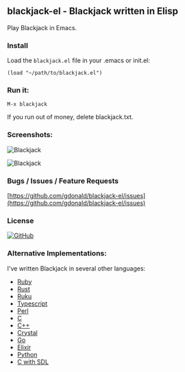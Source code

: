 ## blackjack-el - Blackjack written in Elisp

Play Blackjack in Emacs.

### Install

Load the `blackjack.el` file in your .emacs or init.el:

    (load "~/path/to/blackjack.el")

### Run it:

    M-x blackjack

If you run out of money, delete blackjack.txt.

### Screenshots:

![Blackjack](https://raw.githubusercontent.com/gdonald/blackjack-el/main/ss1.png)

![Blackjack](https://raw.githubusercontent.com/gdonald/blackjack-el/main/ss2.png)

### Bugs / Issues / Feature Requests 

[https://github.com/gdonald/blackjack-el/issues](https://github.com/gdonald/blackjack-el/issues)

### License

[![GitHub](https://img.shields.io/github/license/gdonald/blackjack-el?color=aa0000)](https://github.com/gdonald/blackjack-el/blob/main/LICENSE)

### Alternative Implementations:

I've written Blackjack in several other languages:

- [Ruby](https://github.com/gdonald/console-blackjack-ruby)
- [Rust](https://github.com/gdonald/console-blackjack-rust)
- [Ruku](https://github.com/gdonald/Console-Blackjack)
- [Typescript](https://github.com/gdonald/blackjack-js)
- [Perl](https://github.com/gdonald/console-blackjack-perl)
- [C](https://github.com/gdonald/blackjack-c)
- [C++](https://github.com/gdonald/blackjack-cpp)
- [Crystal](https://github.com/gdonald/blackjack-cr)
- [Go](https://github.com/gdonald/blackjack-go)
- [Elixir](https://github.com/gdonald/blackjack-ex)
- [Python](https://github.com/gdonald/blackjack-py)
- [C with SDL](https://github.com/gdonald/blackjack-c-sdl)
